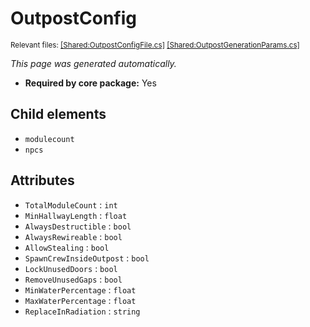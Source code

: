 # OutpostConfig
<sup>Relevant files: [[Shared:OutpostConfigFile.cs]](https://github.com/Regalis11/Barotrauma/blob/master/Barotrauma/BarotraumaShared/SharedSource/ContentManagement/ContentFile/OutpostConfigFile.cs) [[Shared:OutpostGenerationParams.cs]](https://github.com/Regalis11/Barotrauma/blob/master/Barotrauma/BarotraumaShared/SharedSource/Map/Outposts/OutpostGenerationParams.cs)</sup>

*This page was generated automatically.*

- **Required by core package:** Yes



## Child elements
- `modulecount`
- `npcs`


## Attributes
- `TotalModuleCount` : `int`
- `MinHallwayLength` : `float`
- `AlwaysDestructible` : `bool`
- `AlwaysRewireable` : `bool`
- `AllowStealing` : `bool`
- `SpawnCrewInsideOutpost` : `bool`
- `LockUnusedDoors` : `bool`
- `RemoveUnusedGaps` : `bool`
- `MinWaterPercentage` : `float`
- `MaxWaterPercentage` : `float`
- `ReplaceInRadiation` : `string`


